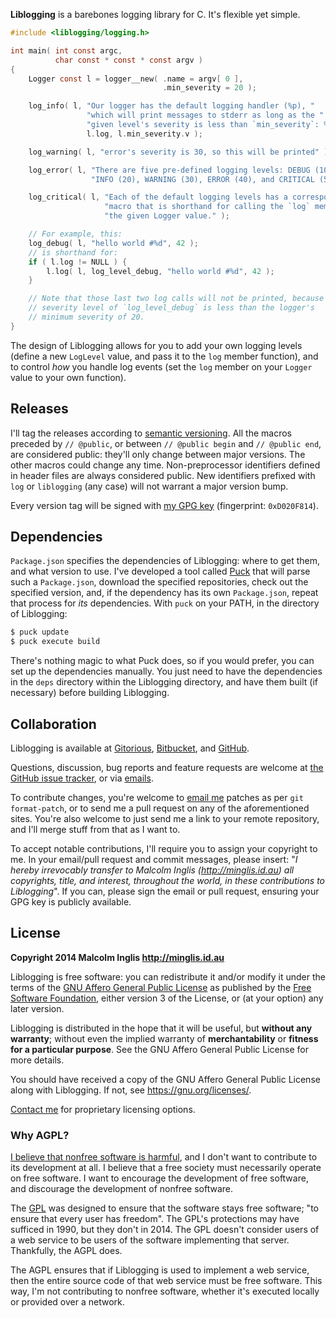 **Liblogging** is a barebones logging library for C. It's flexible yet simple.

``` c
#include <liblogging/logging.h>

int main( int const argc,
          char const * const * const argv )
{
    Logger const l = logger__new( .name = argv[ 0 ],
                                  .min_severity = 20 );

    log_info( l, "Our logger has the default logging handler (%p), "
                 "which will print messages to stderr as long as the "
                 "given level's severity is less than `min_severity`: %u",
                 l.log, l.min_severity.v );

    log_warning( l, "error's severity is 30, so this will be printed" );

    log_error( l, "There are five pre-defined logging levels: DEBUG (10),"
                  "INFO (20), WARNING (30), ERROR (40), and CRITICAL (50)." );

    log_critical( l, "Each of the default logging levels has a corresponding "
                     "macro that is shorthand for calling the `log` member of "
                     "the given Logger value." );

    // For example, this:
    log_debug( l, "hello world #%d", 42 );
    // is shorthand for:
    if ( l.log != NULL ) {
        l.log( l, log_level_debug, "hello world #%d", 42 );
    }

    // Note that those last two log calls will not be printed, because the
    // severity level of `log_level_debug` is less than the logger's
    // minimum severity of 20.
}
```

The design of Liblogging allows for you to add your own logging levels (define a new `LogLevel` value, and pass it to the `log` member function), and to control *how* you handle log events (set the `log` member on your `Logger` value to your own function).


## Releases

I'll tag the releases according to [semantic versioning](http://semver.org/spec/v2.0.0.html). All the macros preceded by `// @public`, or between `// @public begin` and `// @public end`, are considered public: they'll only change between major versions. The other macros could change any time. Non-preprocessor identifiers defined in header files are always considered public. New identifiers prefixed with `log` or `liblogging` (any case) will not warrant a major version bump.

Every version tag will be signed with [my GPG key](http://pool.sks-keyservers.net/pks/lookup?op=vindex&search=0xD020F814) (fingerprint: `0xD020F814`).


## Dependencies

`Package.json` specifies the dependencies of Liblogging: where to get them, and what version to use. I've developed a tool called [Puck](https://gitorious.org/mcinglis/puck) that will parse such a `Package.json`, download the specified repositories, check out the specified version, and, if the dependency has its own `Package.json`, repeat that process for *its* dependencies. With `puck` on your PATH, in the directory of Liblogging:

``` sh
$ puck update
$ puck execute build
```

There's nothing magic to what Puck does, so if you would prefer, you can set up the dependencies manually. You just need to have the dependencies in the `deps` directory within the Liblogging directory, and have them built (if necessary) before building Liblogging.


## Collaboration

Liblogging is available at [Gitorious](https://gitorious.org/mcinglis/liblogging), [Bitbucket](https://bitbucket.org/mcinglis/liblogging), and [GitHub](https://github.com/mcinglis/liblogging).

Questions, discussion, bug reports and feature requests are welcome at [the GitHub issue tracker](https://github.com/mcinglis/liblogging/issues), or via [emails](mailto:me@minglis.id.au).

To contribute changes, you're welcome to [email me](mailto:me@minglis.id.au) patches as per `git format-patch`, or to send me a pull request on any of the aforementioned sites. You're also welcome to just send me a link to your remote repository, and I'll merge stuff from that as I want to.

To accept notable contributions, I'll require you to assign your copyright to me. In your email/pull request and commit messages, please insert: "*I hereby irrevocably transfer to Malcolm Inglis (http://minglis.id.au) all copyrights, title, and interest, throughout the world, in these contributions to Liblogging*". If you can, please sign the email or pull request, ensuring your GPG key is publicly available.


## License

**Copyright 2014 Malcolm Inglis <http://minglis.id.au>**

Liblogging is free software: you can redistribute it and/or modify it under the terms of the [GNU Affero General Public License](https://gnu.org/licenses/agpl.html) as published by the [Free Software Foundation](https://fsf.org), either version 3 of the License, or (at your option) any later version.

Liblogging is distributed in the hope that it will be useful, but **without any warranty**; without even the implied warranty of **merchantability** or **fitness for a particular purpose**. See the GNU Affero General Public License for more details.

You should have received a copy of the GNU Affero General Public License along with Liblogging. If not, see <https://gnu.org/licenses/>.

[Contact me](mailto:me@minglis.id.au) for proprietary licensing options.

### Why AGPL?

[I believe that nonfree software is harmful](http://minglis.id.au/blog/2014/04/09/free-software-free-society.html), and I don't want to contribute to its development at all. I believe that a free society must necessarily operate on free software. I want to encourage the development of free software, and discourage the development of nonfree software.

The [GPL](https://gnu.org/licenses/gpl.html) was designed to ensure that the software stays free software; "to ensure that every user has freedom". The GPL's protections may have sufficed in 1990, but they don't in 2014. The GPL doesn't consider users of a web service to be users of the software implementing that server. Thankfully, the AGPL does.

The AGPL ensures that if Liblogging is used to implement a web service, then the entire source code of that web service must be free software. This way, I'm not contributing to nonfree software, whether it's executed locally or provided over a network.

